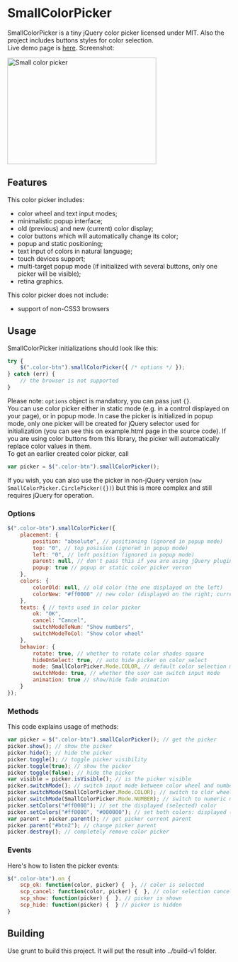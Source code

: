 # SmallColorPicker

SmallColorPicker is a tiny jQuery color picker licensed under MIT. Also the project includes buttons styles for color selection.  
Live demo page is [here](http://antelle.github.io/small-color-picker/). Screenshot:  
  
<img src="http://antelle.github.io/small-color-picker/img/screenshot.png" alt="Small color picker" width="336px" height="240px" />

## Features
This color picker includes:  

* color wheel and text input modes;
* minimalistic popup interface;
* old (previous) and new (current) color display;
* color buttons which will automatically change its color;
* popup and static positioning;
* text input of colors in natural language;
* touch devices support;
* multi-target popup mode (if initialized with several buttons, only one picker will be visible);
* retina graphics.

This color picker does not include:

* support of non-CSS3 browsers


## Usage

SmallColorPicker initializations should look like this:  
```javascript
try {
    $(".color-btn").smallColorPicker({ /* options */ });
} catch (err) {
    // the browser is not supported
}
```   
Please note: `options` object is mandatory, you can pass just `{}`.  
You can use color picker either in static mode (e.g. in a control displayed on your page), or in popup mode. In case the picker is initialized in popup mode, only one picker will be created for jQuery selector used for initialization (you can see this on example.html page in the source code). If you are using color buttons from this library, the picker will automatically replace color values in them.  
To get an earlier created color picker, call  
```javascript
var picker = $(".color-btn").smallColorPicker();  
```  
If you wish, you can also use the picker in non-jQuery version (`new SmallColorPicker.CirclePicker({})`) but this is more complex and still requires jQuery for operation.  

### Options
```javascript
$(".color-btn").smallColorPicker({
    placement: {
        position: "absolute", // positioning (ignored in popup mode)
        top: "0", // top posision (ignored in popup mode)
        left: "0", // left position (ignored in popup mode)
        parent: null, // don't pass this if you are using jQuery plugin version
        popup: true // popup or static color picker verson
    },
    colors: {
        colorOld: null, // old color (the one displayed on the left)
        colorNew: "#ff0000" // new color (displayed on the right; currently selected color)
    },
    texts: { // texts used in color picker
        ok: "OK",
        cancel: "Cancel",
        switchModeToNum: "Show numbers",
        switchModeToCol: "Show color wheel"
    },
    behavior: {
        rotate: true, // whether to rotate color shades square
        hideOnSelect: true, // auto hide picker on color select
        mode: SmallColorPicker.Mode.COLOR, // default color selection mode 
        switchMode: true, // whether the user can switch input mode
        animation: true // show/hide fade animation 
    }
});
```
### Methods
This code explains usage of methods:  
```javascript
var picker = $(".color-btn").smallColorPicker(); // get the picker
picker.show(); // show the picker
picker.hide(); // hide the picker
picker.toggle(); // toggle picker visibility
picker.toggle(true); // show the picker
picker.toggle(false); // hide the picker
var visible = picker.isVisible(); // is the picker visible
picker.switchMode(); // switch input mode between color wheel and numberic
picker.switchMode(SmallColorPicker.Mode.COLOR); // switch to clor wheel mode
picker.switchMode(SmallColorPicker.Mode.NUMBER); // switch to numeric mode
picker.setColors("#ff0000"); // set the displayed (selected) color
picker.setColors("#ff0000", "#000000"); // set both colors: displayed (selected) and old (previously selected)
var parent = picker.parent(); // get picker current parent
picker.parent("#btn2"); // change picker parent
picker.destroy(); // completely remove color picker 
```

### Events
Here's how to listen the picker events:
```javascript
$(".color-btn").on {
    scp_ok: function(color, picker) {  }, // color is selected
    scp_cancel: function(color, picker) {  }, // color selection cancelled
    scp_show: function(picker) {  }, // picker is shown
    scp_hide: function(picker) {  } // picker is hidden
}
```

## Building

Use grunt to build this project. It will put the result into ../build-v1 folder. 

